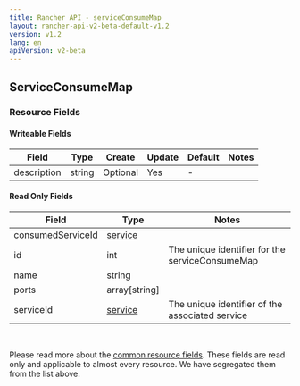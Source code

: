 ```yaml
---
title: Rancher API - serviceConsumeMap
layout: rancher-api-v2-beta-default-v1.2
version: v1.2
lang: en
apiVersion: v2-beta
---
```


## ServiceConsumeMap



### Resource Fields

#### Writeable Fields

Field | Type | Create | Update | Default | Notes
---|---|---|---|---|---
description | string | Optional | Yes | - | 


#### Read Only Fields

Field | Type   | Notes
---|---|---
consumedServiceId | [service]({{site.baseurl}}/rancher/{{page.version}}/{{page.lang}}/api/{{page.apiVersion}}/api-resources/service/)  | 
id | int  | The unique identifier for the serviceConsumeMap
name | string  | 
ports | array[string]  | 
serviceId | [service]({{site.baseurl}}/rancher/{{page.version}}/{{page.lang}}/api/{{page.apiVersion}}/api-resources/service/)  | The unique identifier of the associated service


<br>

Please read more about the [common resource fields]({{site.baseurl}}/rancher/{{page.version}}/{{page.lang}}/api/{{page.apiVersion}}/common/). These fields are read only and applicable to almost every resource. We have segregated them from the list above.




